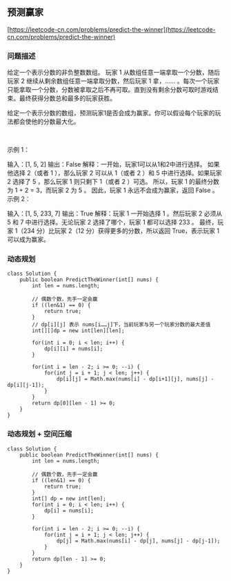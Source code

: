 ## 预测赢家
[https://leetcode-cn.com/problems/predict-the-winner](https://leetcode-cn.com/problems/predict-the-winner)
### 问题描述
给定一个表示分数的非负整数数组。 玩家 1 从数组任意一端拿取一个分数，随后玩家 2 继续从剩余数组任意一端拿取分数，然后玩家 1 拿，…… 。每次一个玩家只能拿取一个分数，分数被拿取之后不再可取。直到没有剩余分数可取时游戏结束。最终获得分数总和最多的玩家获胜。

给定一个表示分数的数组，预测玩家1是否会成为赢家。你可以假设每个玩家的玩法都会使他的分数最大化。

 

示例 1：

输入：[1, 5, 2]
输出：False
解释：一开始，玩家1可以从1和2中进行选择。
如果他选择 2（或者 1 ），那么玩家 2 可以从 1（或者 2 ）和 5 中进行选择。如果玩家 2 选择了 5 ，那么玩家 1 则只剩下 1（或者 2 ）可选。
所以，玩家 1 的最终分数为 1 + 2 = 3，而玩家 2 为 5 。
因此，玩家 1 永远不会成为赢家，返回 False 。
示例 2：

输入：[1, 5, 233, 7]
输出：True
解释：玩家 1 一开始选择 1 。然后玩家 2 必须从 5 和 7 中进行选择。无论玩家 2 选择了哪个，玩家 1 都可以选择 233 。
     最终，玩家 1（234 分）比玩家 2（12 分）获得更多的分数，所以返回 True，表示玩家 1 可以成为赢家。

### 动态规划
```
class Solution {
    public boolean PredictTheWinner(int[] nums) {
        int len = nums.length;

        // 偶数个数，先手一定会赢
        if ((len&1) == 0) {
            return true;
        }
        // dp[i][j] 表示 nums[i……j]下，当前玩家与另一个玩家分数的最大差值
        int[][]dp = new int[len][len]; 

        for(int i = 0; i < len; i++) {
            dp[i][i] = nums[i];
        }

        for(int i = len - 2; i >= 0; --i) {
            for(int j = i + 1; j < len; j++) {
                dp[i][j] = Math.max(nums[i] - dp[i+1][j], nums[j] - dp[i][j-1]);
            }
        }
        return dp[0][len - 1] >= 0;
    }
}
```

### 动态规划 + 空间压缩
```
class Solution {
    public boolean PredictTheWinner(int[] nums) {
        int len = nums.length;

        // 偶数个数，先手一定会赢
        if ((len&1) == 0) {
            return true;
        }
        int[] dp = new int[len];
        for(int i = 0; i < len; i++) {
            dp[i] = nums[i];
        }

        for(int i = len - 2; i >= 0; --i) {
            for(int j = i + 1; j < len; j++) {
                dp[j] = Math.max(nums[i] - dp[j], nums[j] - dp[j-1]);
            }
        }
        return dp[len - 1] >= 0;
    }
}
```
